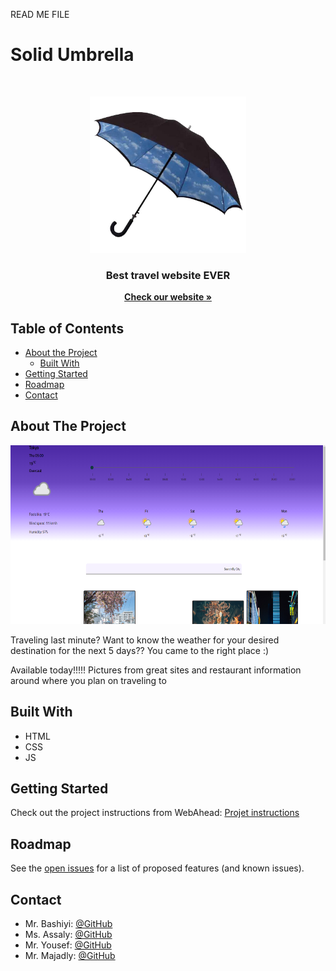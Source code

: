 READ ME FILE
# Solid Umbrella

<!-- PROJECT LOGO -->
<br />

<p align="center">
  <img src="https://github.com/WebAhead7/solid-umbrella/blob/main/src/imgs/Clouds.jpg" width="250" height="250"/>
</p>
<p align="center">
  <h3 align="center">Best travel website EVER</h3>
  <p align="center">
    <a href="https://webahead7.github.io/solid-umbrella/"><strong>Check our website »</strong></a>
  </p>
</p>



<!-- TABLE OF CONTENTS -->
## Table of Contents

* [About the Project](#about-the-project)
  * [Built With](#built-with)
* [Getting Started](#getting-started)
* [Roadmap](#roadmap)
* [Contact](#contact)


<!-- ABOUT THE PROJECT -->
## About The Project
<p align="center">
  <img src="https://github.com/WebAhead7/solid-umbrella/blob/main/src/imgs/screenshot.PNG" width="600" height="286" />
</p>
Traveling last minute? Want to know the weather for your desired destination for the next 5 days?? 
You came to the right place :)

Available today!!!!!
Pictures from great sites and restaurant information around where you plan on traveling to 


## Built With
* HTML
* CSS
* JS


<!-- GETTING STARTED -->
## Getting Started

Check out the project instructions from WebAhead: [Projet instructions](https://github.com/WebAhead/master-reference/blob/master/coursebook/week-3/project.md)


<!-- ROADMAP -->
## Roadmap

See the [open issues](https://github.com/WebAhead7/solid-umbrella/issues) for a list of proposed features (and known issues).

<!-- CONTACT -->
## Contact

* Mr. Bashiyi: [@GitHub](https://github.com/alaabashiyi)
* Ms. Assaly:  [@GitHub](https://github.com/halaassaly)
* Mr. Yousef:  [@GitHub](https://github.com/Ammaryus)
* Mr. Majadly:  [@GitHub](https://github.com/mjmajadly)
